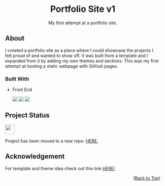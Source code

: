 <a name="top-of-page"></a>
<!--- Title Section --->

<div align="center">
	<h1>Portfolio Site v1</h1>
	<p>My first attempt at a portfolio site.</p>
	<!--- <a href="/">Live App Link</a> &#x2022 <a href="/">GitHub Repo Link</a> --->
</div>


<!--- About Section --->

## About
I created a portfolio site as a place where I could showcase the projects I felt proud of and wanted to show off. It was built from a template and I expanded from it by adding my own themes and sections. This was my first attempt at hosting a static webpage with GitHub pages.


### Built With

* Front End

  <img src="https://img.shields.io/badge/HTML5-E34F26?style=for-the-badge&logo=html5&logoColor=white">
  <img src="https://img.shields.io/badge/CSS3-1572B6?style=for-the-badge&logo=css3&logoColor=white">
  <img src="https://img.shields.io/badge/JavaScript-323330?style=for-the-badge&logo=javascript&logoColor=F7DF1E">
  

<!--- Status Section --->

## Project Status

<a href="https://www.repostatus.org/#moved"><img src="https://www.repostatus.org/badges/latest/moved.svg" height="30"/></a>

Project has been moved to a new repo: <a href="https://github.com/hoahdo/hoahdo.github.io">HERE.</a>


<!--- Acknowledgement Section --->

## Acknowledgement

For template and theme idea check out this link [HERE!](https://startbootstrap.com/?showPro=false&showVue=false&showAngular=false)

<p align="right">(<a href="#top-of-page">Back to Top</a>)</p>
